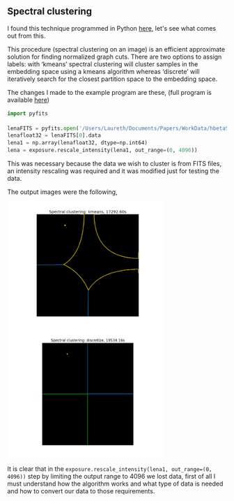 ## Spectral clustering

I found this technique programmed in Python [here](http://scikit-learn.org/stable/auto_examples/cluster/plot_lena_segmentation.html#example-cluster-plot-lena-segmentation-py), let's see what comes out from this.

This procedure (spectral clustering on an image) is an efficient approximate solution for finding normalized graph cuts.
There are two options to assign labels:
with ‘kmeans’ spectral clustering will cluster samples in the embedding space using a kmeans algorithm
whereas ‘discrete’ will iteratively search for the closest partition space to the embedding space.

The changes I made to the example program are these, (full program is available [here](https://github.com/LaurethTeX/Clustering/blob/master/ClusterTestPy.py))
```python
import pyfits

lenaFITS = pyfits.open('/Users/Laureth/Documents/Papers/WorkData/hbetaSample.fits')
lenafloat32 = lenaFITS[0].data
lena1 = np.array(lenafloat32, dtype=np.int64)
lena = exposure.rescale_intensity(lena1, out_range=(0, 4096))
```
This was necessary because the data we wish to cluster is from FITS files, an intensity rescaling was required and it was modified just for testing the data.

The output images were the following,
<html>
<body>

<img border="0" src="https://raw.githubusercontent.com/LaurethTeX/Clustering/master/clustertest1-1.png" alt="uvwide" width="360" height="292">&nbsp;<img border="0" src="https://raw.githubusercontent.com/LaurethTeX/Clustering/master/clustertest1-2.png" alt="hbeta" width="360" height="292">
</body>
</html>

It is clear that in the `exposure.rescale_intensity(lena1, out_range=(0, 4096))` step by limiting the output range to 4096 we lost data, first of all I must understand how the algorithm works and what type of data is needed and how to convert our data to those requirements.
